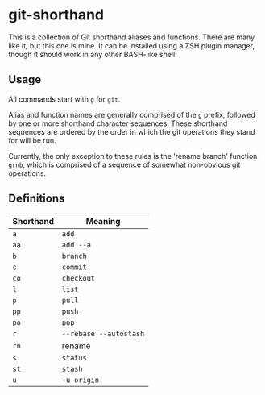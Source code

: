 # git-shorthand
This is a collection of Git shorthand aliases and functions. There are many like it, but this one is mine.
It can be installed using a ZSH plugin manager, though it should work in any other BASH-like shell.

## Usage
All commands start with `g` for `git`.

Alias and function names are generally comprised of the `g` prefix, followed by one or more shorthand character sequences. These shorthand sequences are ordered by the order in which the git operations they stand for will be run.

Currently, the only exception to these rules is the 'rename branch' function `grnb`, which is comprised of a sequence of somewhat non-obvious git operations.

## Definitions
| Shorthand | Meaning |
| --------- | ------- |
| `a` | `add` |
| `aa` | `add --a` |
| `b` | `branch` |
| `c` | `commit` |
| `co` | `checkout` |
| `l` | `list` |
| `p` | `pull` |
| `pp` | `push` |
| `po` | `pop` |
| `r` | `--rebase --autostash` |
| `rn` | rename |
| `s` | `status` |
| `st` | `stash` |
| `u` | `-u origin` |
